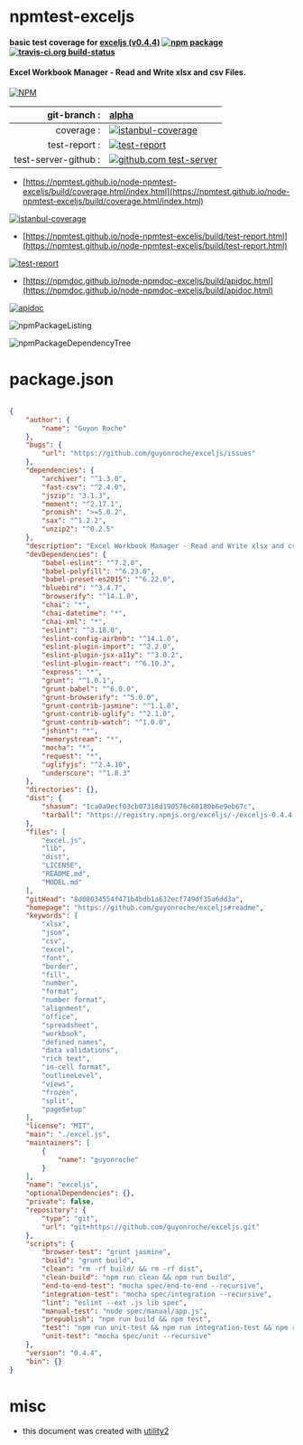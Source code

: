 # npmtest-exceljs

#### basic test coverage for  [exceljs (v0.4.4)](https://github.com/guyonroche/exceljs#readme)  [![npm package](https://img.shields.io/npm/v/npmtest-exceljs.svg?style=flat-square)](https://www.npmjs.org/package/npmtest-exceljs) [![travis-ci.org build-status](https://api.travis-ci.org/npmtest/node-npmtest-exceljs.svg)](https://travis-ci.org/npmtest/node-npmtest-exceljs)

#### Excel Workbook Manager - Read and Write xlsx and csv Files.

[![NPM](https://nodei.co/npm/exceljs.png?downloads=true&downloadRank=true&stars=true)](https://www.npmjs.com/package/exceljs)

| git-branch : | [alpha](https://github.com/npmtest/node-npmtest-exceljs/tree/alpha)|
|--:|:--|
| coverage : | [![istanbul-coverage](https://npmtest.github.io/node-npmtest-exceljs/build/coverage.badge.svg)](https://npmtest.github.io/node-npmtest-exceljs/build/coverage.html/index.html)|
| test-report : | [![test-report](https://npmtest.github.io/node-npmtest-exceljs/build/test-report.badge.svg)](https://npmtest.github.io/node-npmtest-exceljs/build/test-report.html)|
| test-server-github : | [![github.com test-server](https://npmtest.github.io/node-npmtest-exceljs/GitHub-Mark-32px.png)](https://npmtest.github.io/node-npmtest-exceljs/build/app/index.html) | | build-artifacts : | [![build-artifacts](https://npmtest.github.io/node-npmtest-exceljs/glyphicons_144_folder_open.png)](https://github.com/npmtest/node-npmtest-exceljs/tree/gh-pages/build)|

- [https://npmtest.github.io/node-npmtest-exceljs/build/coverage.html/index.html](https://npmtest.github.io/node-npmtest-exceljs/build/coverage.html/index.html)

[![istanbul-coverage](https://npmtest.github.io/node-npmtest-exceljs/build/screenCapture.buildCi.browser.%252Ftmp%252Fbuild%252Fcoverage.lib.html.png)](https://npmtest.github.io/node-npmtest-exceljs/build/coverage.html/index.html)

- [https://npmtest.github.io/node-npmtest-exceljs/build/test-report.html](https://npmtest.github.io/node-npmtest-exceljs/build/test-report.html)

[![test-report](https://npmtest.github.io/node-npmtest-exceljs/build/screenCapture.buildCi.browser.%252Ftmp%252Fbuild%252Ftest-report.html.png)](https://npmtest.github.io/node-npmtest-exceljs/build/test-report.html)

- [https://npmdoc.github.io/node-npmdoc-exceljs/build/apidoc.html](https://npmdoc.github.io/node-npmdoc-exceljs/build/apidoc.html)

[![apidoc](https://npmdoc.github.io/node-npmdoc-exceljs/build/screenCapture.buildCi.browser.%252Ftmp%252Fbuild%252Fapidoc.html.png)](https://npmdoc.github.io/node-npmdoc-exceljs/build/apidoc.html)

![npmPackageListing](https://npmtest.github.io/node-npmtest-exceljs/build/screenCapture.npmPackageListing.svg)

![npmPackageDependencyTree](https://npmtest.github.io/node-npmtest-exceljs/build/screenCapture.npmPackageDependencyTree.svg)



# package.json

```json

{
    "author": {
        "name": "Guyon Roche"
    },
    "bugs": {
        "url": "https://github.com/guyonroche/exceljs/issues"
    },
    "dependencies": {
        "archiver": "^1.3.0",
        "fast-csv": "^2.4.0",
        "jszip": "3.1.3",
        "moment": "^2.17.1",
        "promish": ">=5.0.2",
        "sax": "^1.2.2",
        "unzip2": "^0.2.5"
    },
    "description": "Excel Workbook Manager - Read and Write xlsx and csv Files.",
    "devDependencies": {
        "babel-eslint": "^7.2.0",
        "babel-polyfill": "^6.23.0",
        "babel-preset-es2015": "^6.22.0",
        "bluebird": "^3.4.7",
        "browserify": "^14.1.0",
        "chai": "*",
        "chai-datetime": "*",
        "chai-xml": "*",
        "eslint": "^3.18.0",
        "eslint-config-airbnb": "^14.1.0",
        "eslint-plugin-import": "^2.2.0",
        "eslint-plugin-jsx-a11y": "^3.0.2",
        "eslint-plugin-react": "^6.10.3",
        "express": "*",
        "grunt": "^1.0.1",
        "grunt-babel": "^6.0.0",
        "grunt-browserify": "^5.0.0",
        "grunt-contrib-jasmine": "^1.1.0",
        "grunt-contrib-uglify": "^2.1.0",
        "grunt-contrib-watch": "^1.0.0",
        "jshint": "*",
        "memorystream": "*",
        "mocha": "*",
        "request": "*",
        "uglifyjs": "^2.4.10",
        "underscore": "^1.8.3"
    },
    "directories": {},
    "dist": {
        "shasum": "1ca0a9ecf03cb07318d190576c60180b6e9eb67c",
        "tarball": "https://registry.npmjs.org/exceljs/-/exceljs-0.4.4.tgz"
    },
    "files": [
        "excel.js",
        "lib",
        "dist",
        "LICENSE",
        "README.md",
        "MODEL.md"
    ],
    "gitHead": "8d08034554f471b4bdb1a632ecf749df35a6dd3a",
    "homepage": "https://github.com/guyonroche/exceljs#readme",
    "keywords": [
        "xlsx",
        "json",
        "csv",
        "excel",
        "font",
        "border",
        "fill",
        "number",
        "format",
        "number format",
        "alignment",
        "office",
        "spreadsheet",
        "workbook",
        "defined names",
        "data validations",
        "rich text",
        "in-cell format",
        "outlineLevel",
        "views",
        "frozen",
        "split",
        "pageSetup"
    ],
    "license": "MIT",
    "main": "./excel.js",
    "maintainers": [
        {
            "name": "guyonroche"
        }
    ],
    "name": "exceljs",
    "optionalDependencies": {},
    "private": false,
    "repository": {
        "type": "git",
        "url": "git+https://github.com/guyonroche/exceljs.git"
    },
    "scripts": {
        "browser-test": "grunt jasmine",
        "build": "grunt build",
        "clean": "rm -rf build/ && rm -rf dist",
        "clean-build": "npm run clean && npm run build",
        "end-to-end-test": "mocha spec/end-to-end --recursive",
        "integration-test": "mocha spec/integration --recursive",
        "lint": "eslint --ext .js lib spec",
        "manual-test": "node spec/manual/app.js",
        "prepublish": "npm run build && npm test",
        "test": "npm run unit-test && npm run integration-test && npm run end-to-end-test && npm run browser-test",
        "unit-test": "mocha spec/unit --recursive"
    },
    "version": "0.4.4",
    "bin": {}
}
```



# misc
- this document was created with [utility2](https://github.com/kaizhu256/node-utility2)
